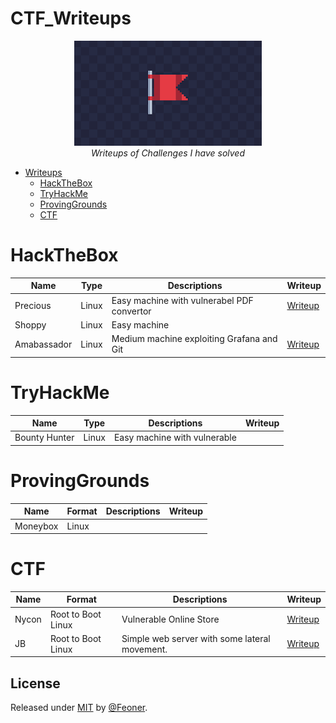 # CTF_Writeups
<p align="center">
<img src="resources/ctf.png">
<br>
<i>Writeups of Challenges I have solved</i>

</p>

* [Writeups](https://github.com/Feoner/CTF)
    * [HackTheBox](#hackthebox)
    * [TryHackMe](#tryhackme)
    * [ProvingGrounds](#provinggrounds)
    * [CTF](#ctf)
    

# HackTheBox
| Name  | Type | Descriptions | Writeup | 
| ----- | ---- | ------------ | ------- |
| Precious | Linux | Easy machine with vulnerabel PDF convertor | [Writeup](https://github.com/Feoner/CTF_Writeups/blob/main/HTB/Precious/README.md) |
| Shoppy | Linux | Easy machine | | 
| Amabassador | Linux | Medium machine exploiting Grafana and Git | [Writeup](https://github.com/Feoner/CTF_Writeups/blob/main/HTB/Ambassador/README.md) |

# TryHackMe
| Name  | Type | Descriptions | Writeup | 
| ----- | ---- | ------------ | ------- |
| Bounty Hunter | Linux | Easy machine with vulnerable | |

# ProvingGrounds
| Name  | Format | Descriptions | Writeup | 
| ----- | ------ | ------------ | ------- |
| Moneybox | Linux | | |

# CTF
| Name  | Format | Descriptions | Writeup | 
| ----- | ------ | ------------ | ------- |
| Nycon | Root to Boot Linux | Vulnerable Online Store | [Writeup](https://github.com/Feoner/CTF_Writeups/tree/main/CTF/Nycon#readme)|
| JB | Root to Boot Linux | Simple web server with some lateral movement. | [Writeup](https://github.com/Feoner/CTF_Writeups/blob/main/CTF/jb/README.md) |


## License

Released under [MIT](/LICENSE) by [@Feoner](https://github.com/Feoner).

